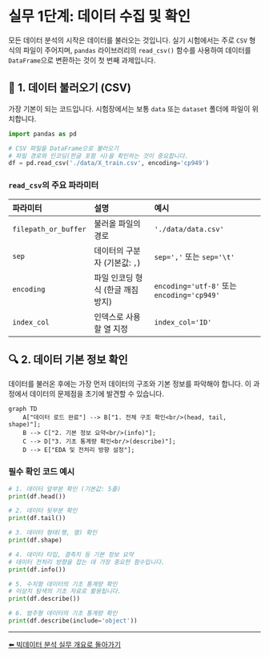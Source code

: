 # 실무 1단계: 데이터 수집 및 확인

모든 데이터 분석의 시작은 데이터를 불러오는 것입니다. 실기 시험에서는 주로 `CSV` 형식의 파일이 주어지며, `pandas` 라이브러리의 `read_csv()` 함수를 사용하여 데이터를 `DataFrame`으로 변환하는 것이 첫 번째 과제입니다.

## 📝 1. 데이터 불러오기 (CSV)

가장 기본이 되는 코드입니다. 시험장에서는 보통 `data` 또는 `dataset` 폴더에 파일이 위치합니다.

```python
import pandas as pd

# CSV 파일을 DataFrame으로 불러오기
# 파일 경로와 인코딩(한글 포함 시)을 확인하는 것이 중요합니다.
df = pd.read_csv('./data/X_train.csv', encoding='cp949')
```

### `read_csv`의 주요 파라미터

| 파라미터 | 설명 | 예시 |
| :--- | :--- | :--- |
| `filepath_or_buffer` | 불러올 파일의 경로 | `'./data/data.csv'` |
| `sep` | 데이터의 구분자 (기본값: `,`) | `sep=','` 또는 `sep='\t'` |
| `encoding` | 파일 인코딩 형식 (한글 깨짐 방지) | `encoding='utf-8'` 또는 `encoding='cp949'`|
| `index_col` | 인덱스로 사용할 열 지정 | `index_col='ID'` |

## 🔍 2. 데이터 기본 정보 확인

데이터를 불러온 후에는 가장 먼저 데이터의 구조와 기본 정보를 파악해야 합니다. 이 과정에서 데이터의 문제점을 초기에 발견할 수 있습니다.

```mermaid
graph TD
    A["데이터 로드 완료"] --> B["1. 전체 구조 확인<br/>(head, tail, shape)"];
    B --> C["2. 기본 정보 요약<br/>(info)"];
    C --> D["3. 기초 통계량 확인<br/>(describe)"];
    D --> E["EDA 및 전처리 방향 설정"];
```

### 필수 확인 코드 예시

```python
# 1. 데이터 앞부분 확인 (기본값: 5줄)
print(df.head())

# 2. 데이터 뒷부분 확인
print(df.tail())

# 3. 데이터 형태(행, 열) 확인
print(df.shape)

# 4. 데이터 타입, 결측치 등 기본 정보 요약
# 데이터 전처리 방향을 잡는 데 가장 중요한 함수입니다.
print(df.info())

# 5. 수치형 데이터의 기초 통계량 확인
# 이상치 탐색의 기초 자료로 활용됩니다.
print(df.describe())

# 6. 범주형 데이터의 기초 통계량 확인
print(df.describe(include='object'))
```

---
[⬅️ 빅데이터 분석 실무 개요로 돌아가기](../README.md) 